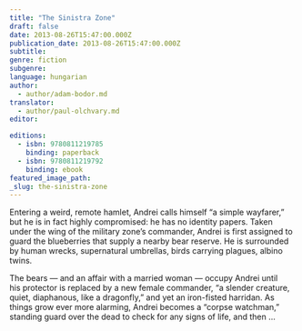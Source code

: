 ```yaml
---
title: "The Sinistra Zone"
draft: false
date: 2013-08-26T15:47:00.000Z
publication_date: 2013-08-26T15:47:00.000Z
subtitle:
genre: fiction
subgenre:
language: hungarian
author:
  - author/adam-bodor.md
translator:
  - author/paul-olchvary.md
editor:

editions:
  - isbn: 9780811219785
    binding: paperback
  - isbn: 9780811219792
    binding: ebook
featured_image_path:
_slug: the-sinistra-zone
---
```


Entering a weird, remote hamlet, Andrei calls himself “a simple wayfarer,” but he is in fact highly compromised: he has no identity papers. Taken under the wing of the military zone’s commander, Andrei is first assigned to guard the blueberries that supply a nearby bear reserve. He is surrounded by human wrecks, supernatural umbrellas, birds carrying plagues, albino twins.

The bears — and an affair with a married woman — occupy Andrei until his protector is replaced by a new female commander, “a slender creature, quiet, diaphanous, like a dragonfly,” and yet an iron-fisted harridan. As things grow ever more alarming, Andrei becomes a “corpse watchman,” standing guard over the dead to check for any signs of life, and then …

